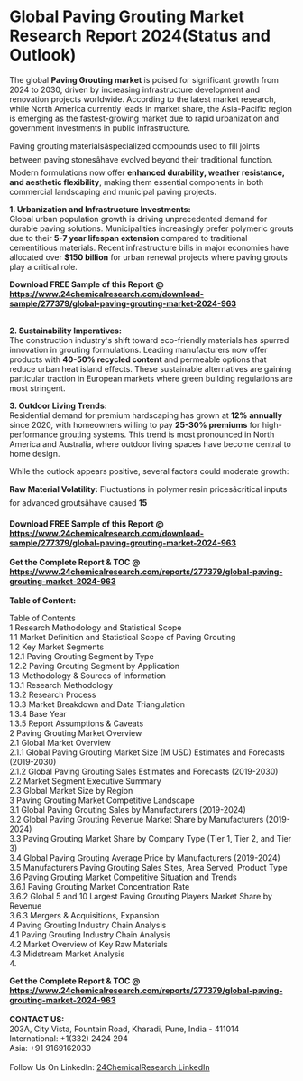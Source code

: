<h1>Global Paving Grouting Market Research Report 2024(Status and Outlook)</h1><p>The global <strong>Paving Grouting market</strong> is poised for significant growth from 2024 to 2030, driven by increasing infrastructure development and renovation projects worldwide. According to the latest market research, while North America currently leads in market share, the Asia-Pacific region is emerging as the fastest-growing market due to rapid urbanization and government investments in public infrastructure.</p><p>Paving grouting materialsâspecialized compounds used to fill joints between paving stonesâhave evolved beyond their traditional function. Modern formulations now offer <strong>enhanced durability, weather resistance, and aesthetic flexibility</strong>, making them essential components in both commercial landscaping and municipal paving projects.</p><p><strong>1. Urbanization and Infrastructure Investments:</strong><br>
Global urban population growth is driving unprecedented demand for durable paving solutions. Municipalities increasingly prefer polymeric grouts due to their <strong>5-7 year lifespan extension</strong> compared to traditional cementitious materials. Recent infrastructure bills in major economies have allocated over <strong>$150 billion</strong> for urban renewal projects where paving grouts play a critical role.</p><div><b>Download FREE Sample of this Report @ 
            <a href="https://www.24chemicalresearch.com/download-sample/277379/global-paving-grouting-market-2024-963">
            https://www.24chemicalresearch.com/download-sample/277379/global-paving-grouting-market-2024-963</a></b></div><br><p><strong>2. Sustainability Imperatives:</strong><br>
The construction industry's shift toward eco-friendly materials has spurred innovation in grouting formulations. Leading manufacturers now offer products with <strong>40-50% recycled content</strong> and permeable options that reduce urban heat island effects. These sustainable alternatives are gaining particular traction in European markets where green building regulations are most stringent.</p><p><strong>3. Outdoor Living Trends:</strong><br>
Residential demand for premium hardscaping has grown at <strong>12% annually</strong> since 2020, with homeowners willing to pay <strong>25-30% premiums</strong> for high-performance grouting systems. This trend is most pronounced in North America and Australia, where outdoor living spaces have become central to home design.</p><p>While the outlook appears positive, several factors could moderate growth:</p><p><strong>Raw Material Volatility:</strong> Fluctuations in polymer resin pricesâcritical inputs for advanced groutsâhave caused <strong>15</strong></p><div><b>Download FREE Sample of this Report @ 
            <a href="https://www.24chemicalresearch.com/download-sample/277379/global-paving-grouting-market-2024-963">
            https://www.24chemicalresearch.com/download-sample/277379/global-paving-grouting-market-2024-963</a></b></div><br><div><b>Get the Complete Report & TOC @ 
            <a href="https://www.24chemicalresearch.com/reports/277379/global-paving-grouting-market-2024-963">
            https://www.24chemicalresearch.com/reports/277379/global-paving-grouting-market-2024-963</a></b></div><br>
            <b>Table of Content:</b><p>Table of Contents<br />
1 Research Methodology and Statistical Scope<br />
1.1 Market Definition and Statistical Scope of Paving Grouting<br />
1.2 Key Market Segments<br />
1.2.1 Paving Grouting Segment by Type<br />
1.2.2 Paving Grouting Segment by Application<br />
1.3 Methodology & Sources of Information<br />
1.3.1 Research Methodology<br />
1.3.2 Research Process<br />
1.3.3 Market Breakdown and Data Triangulation<br />
1.3.4 Base Year<br />
1.3.5 Report Assumptions & Caveats<br />
2 Paving Grouting Market Overview<br />
2.1 Global Market Overview<br />
2.1.1 Global Paving Grouting Market Size (M USD) Estimates and Forecasts (2019-2030)<br />
2.1.2 Global Paving Grouting Sales Estimates and Forecasts (2019-2030)<br />
2.2 Market Segment Executive Summary<br />
2.3 Global Market Size by Region<br />
3 Paving Grouting Market Competitive Landscape<br />
3.1 Global Paving Grouting Sales by Manufacturers (2019-2024)<br />
3.2 Global Paving Grouting Revenue Market Share by Manufacturers (2019-2024)<br />
3.3 Paving Grouting Market Share by Company Type (Tier 1, Tier 2, and Tier 3)<br />
3.4 Global Paving Grouting Average Price by Manufacturers (2019-2024)<br />
3.5 Manufacturers Paving Grouting Sales Sites, Area Served, Product Type<br />
3.6 Paving Grouting Market Competitive Situation and Trends<br />
3.6.1 Paving Grouting Market Concentration Rate<br />
3.6.2 Global 5 and 10 Largest Paving Grouting Players Market Share by Revenue<br />
3.6.3 Mergers & Acquisitions, Expansion<br />
4 Paving Grouting Industry Chain Analysis<br />
4.1 Paving Grouting Industry Chain Analysis<br />
4.2 Market Overview of Key Raw Materials<br />
4.3 Midstream Market Analysis<br />
4.</p><div><b>Get the Complete Report & TOC @ 
            <a href="https://www.24chemicalresearch.com/reports/277379/global-paving-grouting-market-2024-963">
            https://www.24chemicalresearch.com/reports/277379/global-paving-grouting-market-2024-963</a></b></div><br><b>CONTACT US:</b><br>
            203A, City Vista, Fountain Road, Kharadi, Pune, India - 411014<br>
            International: +1(332) 2424 294<br>
            Asia: +91 9169162030 <br><br>
            Follow Us On LinkedIn: <a href="https://www.linkedin.com/company/24chemicalresearch/">24ChemicalResearch LinkedIn</a>
